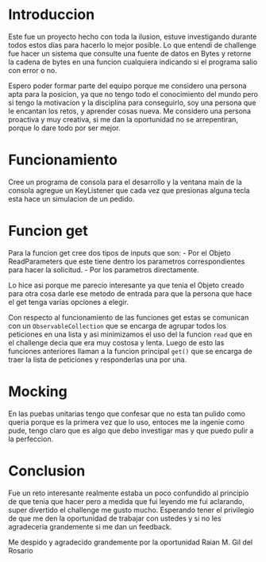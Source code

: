# Introduccion
Este fue un proyecto hecho con toda la ilusion, estuve investigando durante todos estos dias para hacerlo lo mejor posible.
Lo que entendi de challenge fue hacer un sistema que consulte una fuente de datos en Bytes y retorne la cadena de bytes en una funcion cualquiera indicando si el programa salio con error o no.

Espero poder formar parte del equipo porque me considero una persona apta para la posicion, ya que no tengo todo el conocimiento del mundo pero si tengo la motivacion y la disciplina para conseguirlo, soy una persona que le encantan los retos, y aprender cosas nueva. Me considero una persona proactiva y muy creativa, si me dan la oportunidad no se arrepentiran, porque lo dare todo por ser mejor.

# Funcionamiento
Cree un programa de consola para el desarrollo y la ventana main de la consola agregue un KeyListener que cada vez que presionas alguna tecla esta hace un simulacion de un pedido.

# Funcion get
Para la funcion get cree dos tipos de inputs que son:
    - Por el Objeto ReadParameters que este tiene dentro los parametros correspondientes para hacer la solicitud.
    - Por los parametros directamente.

Lo hice asi porque me parecio interesante ya que tenia el Objeto creado para otra cosa darle ese metodo de entrada para que la persona que hace el get tenga varias opciones a elegir.

Con respecto al funcionamiento de las funciones get estas se comunican con un `ObservableCollection` que se encarga de agrupar todos los peticiones en una lista y asi minimizamos el uso del la funcion `read` que en el challenge decia que era muy costosa y lenta.
Luego de esto las funciones anteriores llaman a la funcion principal `get()` que se encarga de traer la lista de peticiones y responderlas una por una.

# Mocking
En las puebas unitarias tengo que confesar que no esta tan pulido como queria porque es la primera vez que lo uso, entoces me la ingenie como pude, tengo claro que es algo que debo investigar mas y que puedo pulir a la perfeccion.

# Conclusion
Fue un reto interesante realmente estaba un poco confundido al principio de que tenia que hacer pero a medida que fui leyendo me fui aclarando, super divertido el challenge me gusto mucho. Esperando tener el privilegio de que me den la oportunidad de trabajar con ustedes y si no les agradeceria grandemente si me dan un feedback.

Me despido y agradecido grandemente por la oportunidad Raian M. Gil del Rosario